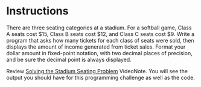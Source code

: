 # Instructions  

There are three seating categories at a stadium. For a softball game, Class A seats cost $15, Class B seats cost $12, and Class C seats cost $9. Write a program that asks how many tickets for each class of seats were sold, then displays the amount of income generated from ticket sales. Format your dollar amount in fixed-point notation, with two decimal places of precision, and be sure the decimal point is always displayed.

Review [Solving the Stadium Seating Problem](https://mediaplayer.pearsoncmg.com/assets/gaddis_cpp10e_0303_Solving_Stadium_Seating_Problem) VideoNote. You will see the output you should have for this programming challenge as well as the code. 

